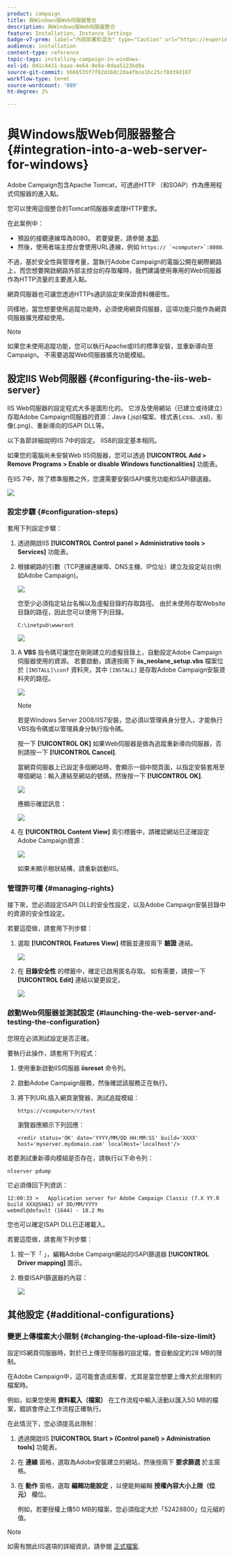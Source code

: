 ```yaml
---
product: campaign
title: 與Windows版Web伺服器整合
description: 與Windows版Web伺服器整合
feature: Installation, Instance Settings
badge-v7-prem: label="內部部署和混合" type="Caution" url="https://experienceleague.adobe.com/docs/campaign-classic/using/installing-campaign-classic/architecture-and-hosting-models/hosting-models-lp/hosting-models.html?lang=zh-Hant" tooltip="僅適用於內部部署和混合部署"
audience: installation
content-type: reference
topic-tags: installing-campaign-in-windows-
exl-id: 041c4431-baae-4e64-9e9a-0daa5123bd8a
source-git-commit: b666535f7f82d1b8c2da4fbce1bc25cf8d39d187
workflow-type: tm+mt
source-wordcount: '889'
ht-degree: 2%

---
```


# 與Windows版Web伺服器整合{#integration-into-a-web-server-for-windows}



Adobe Campaign包含Apache Tomcat，可透過HTTP （和SOAP）作為應用程式伺服器的進入點。

您可以使用這個整合的Tomcat伺服器來處理HTTP要求。

在此案例中：

* 預設的接聽連線埠為8080。 若要變更，請參閱 [本節](../../installation/using/configure-tomcat.md).
* 然後，使用者端主控台會使用URL連線，例如 ```https:// `<computer>`:8080```.

不過，基於安全性與管理考量，當執行Adobe Campaign的電腦公開在網際網路上，而您想要開啟網路外部主控台的存取權時，我們建議使用專用的Web伺服器作為HTTP流量的主要進入點。

網頁伺服器也可讓您透過HTTPs通訊協定來保證資料機密性。

同樣地，當您想要使用追蹤功能時，必須使用網頁伺服器，這項功能只能作為網頁伺服器擴充模組使用。

>[!NOTE]
>
>如果您未使用追蹤功能，您可以執行Apache或IIS的標準安裝，並重新導向至Campaign。 不需要追蹤Web伺服器擴充功能模組。

## 設定IIS Web伺服器 {#configuring-the-iis-web-server}

IIS Web伺服器的設定程式大多是圖形化的。 它涉及使用網站（已建立或待建立）存取Adobe Campaign伺服器的資源：Java (.jsp)檔案、樣式表(.css、.xsl)、影像(.png)、重新導向的ISAPI DLL等。

以下各節詳細說明IIS 7中的設定。 IIS8的設定基本相同。

如果您的電腦尚未安裝Web IIS伺服器，您可以透過 **[!UICONTROL Add > Remove Programs > Enable or disable Windows functionalities]** 功能表。

在IIS 7中，除了標準服務之外，您還需要安裝ISAPI擴充功能和ISAPI篩選器。

![](assets/s_ncs_install_iis7_isapi.png)

### 設定步驟 {#configuration-steps}

套用下列設定步驟：

1. 透過開啟IIS **[!UICONTROL Control panel > Administrative tools > Services]** 功能表。
1. 根據網路的引數（TCP連線連線埠、DNS主機、IP位址）建立及設定站台(例如Adobe Campaign)。

   ![](assets/s_ncs_install_iis7_add_site.png)

   您至少必須指定站台名稱以及虛擬目錄的存取路徑。 由於未使用存取Website目錄的路徑，因此您可以使用下列目錄。

   ```
   C:\inetpub\wwwroot
   ```

   ![](assets/s_ncs_install_iis7_parameters_step1.png)

1. A **VBS** 指令碼可讓您在剛剛建立的虛擬目錄上，自動設定Adobe Campaign伺服器使用的資源。 若要啟動，請連按兩下 **iis_neolane_setup.vbs** 檔案位於 `[INSTALL]\conf` 資料夾，其中 `[INSTALL]` 是存取Adobe Campaign安裝資料夾的路徑。

   ![](assets/s_ncs_install_iis7_parameters_step2.png)

   >[!NOTE]
   >
   >若是Windows Server 2008/IIS7安裝，您必須以管理員身分登入，才能執行VBS指令碼或以管理員身分執行指令碼。

   按一下 **[!UICONTROL OK]** 如果Web伺服器是做為追蹤重新導向伺服器，否則請按一下 **[!UICONTROL Cancel]**.

   當網頁伺服器上已設定多個網站時，會顯示一個中間頁面，以指定安裝套用至哪個網站：輸入連結至網站的號碼，然後按一下 **[!UICONTROL OK]**.

   ![](assets/s_ncs_install_iis7_parameters_step3.png)

   應顯示確認訊息：

   ![](assets/s_ncs_install_iis7_parameters_step7.png)

1. 在 **[!UICONTROL Content View]** 索引標籤中，請確認網站已正確設定Adobe Campaign資源：

   ![](assets/s_ncs_install_iis7_parameters_step6.png)

   如果未顯示樹狀結構，請重新啟動IIS。

### 管理許可權 {#managing-rights}

接下來，您必須設定ISAPI DLL的安全性設定，以及Adobe Campaign安裝目錄中的資源的安全性設定。

若要這麼做，請套用下列步驟：

1. 選取 **[!UICONTROL Features View]** 標籤並連按兩下 **驗證** 連結。

   ![](assets/s_ncs_install_iis7_parameters_step8.png)

1. 在 **目錄安全性** 的標籤中，確定已啟用匿名存取。 如有需要，請按一下 **[!UICONTROL Edit]** 連結以變更設定。

   ![](assets/s_ncs_install_iis7_parameters_step9.png)

### 啟動Web伺服器並測試設定 {#launching-the-web-server-and-testing-the-configuration}

您現在必須測試設定是否正確。

要執行此操作，請套用下列程式：

1. 使用重新啟動IIS伺服器 **iisreset** 命令列。

1. 啟動Adobe Campaign服務，然後確認該服務正在執行。

1. 將下列URL插入網頁瀏覽器，測試追蹤模組：

   ```
   https://<computer>/r/test
   ```

   瀏覽器應顯示下列回應：

   ```
   <redir status='OK' date='YYYY/MM/DD HH:MM:SS' build='XXXX' host='myserver.mydomain.com' localHost='localhost'/>
   ```

若要測試重新導向模組是否存在，請執行以下命令列：

```
nlserver pdump
```

它必須傳回下列資訊：

```
12:00:33 >   Application server for Adobe Campaign Classic (7.X YY.R build XXX@SHA1) of DD/MM/YYYY
webmdl@default (1644) - 18.2 Mo
```

您也可以確定ISAPI DLL已正確載入。

若要這麼做，請套用下列步驟：

1. 按一下「 」，編輯Adobe Campaign網站的ISAPI篩選器 **[!UICONTROL Driver mapping]** 圖示。
1. 檢查ISAPI篩選器的內容：

   ![](assets/s_ncs_install_iis7_parameters_step11.png)

## 其他設定 {#additional-configurations}

### 變更上傳檔案大小限制 {#changing-the-upload-file-size-limit}

設定IIS網頁伺服器時，對於已上傳至伺服器的設定檔，會自動設定約28 MB的限制。

在Adobe Campaign中，這可能會造成影響，尤其是當您想要上傳大於此限制的檔案時。

例如，如果您使用 **資料載入（檔案）** 在工作流程中輸入活動以匯入50 MB的檔案，錯誤會停止工作流程正確執行。

在此情況下，您必須提高此限制：

1. 透過開啟IIS **[!UICONTROL Start > (Control panel) > Administration tools]** 功能表。
1. 在 **連線** 窗格，選取為Adobe安裝建立的網站，然後按兩下 **要求篩選** 於主窗格。
1. 在 **動作** 窗格，選取 **編輯功能設定** ，以便能夠編輯 **授權內容大小上限（位元）** 欄位。

   例如，若要授權上傳50 MB的檔案，您必須指定大於「52428800」位元組的值。

>[!NOTE]
>
>如需有關此IIS選項的詳細資訊，請參閱 [正式檔案](https://www.iis.net/configreference/system.webserver/security/requestfiltering/requestlimits).

